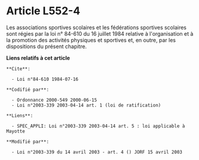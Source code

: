 # Article L552-4

Les associations sportives scolaires et les fédérations sportives scolaires sont régies par la loi n° 84-610 du 16 juillet
1984 relative à l'organisation et à la promotion des activités physiques et sportives et, en outre, par les dispositions du
présent chapitre.

**Liens relatifs à cet article**

	**Cite**:

	  - Loi n°84-610 1984-07-16

	**Codifié par**:

	  - Ordonnance 2000-549 2000-06-15
	  - Loi n°2003-339 2003-04-14 art. 1 (loi de ratification)

	**Liens**:

	  - SPEC_APPLI: Loi n°2003-339 2003-04-14 art. 5 : loi applicable à Mayotte

	**Modifié par**:

	  - Loi n°2003-339 du 14 avril 2003 - art. 4 () JORF 15 avril 2003
